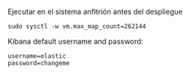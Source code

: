 Ejecutar en el sistema anfitrión antes del despliegue
```
sudo sysctl -w vm.max_map_count=262144
```

Kibana default username and password:
```
username=elastic
password=changeme
```
